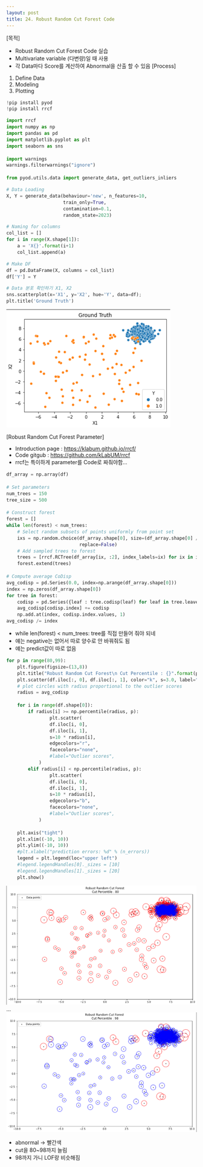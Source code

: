 ```yaml
---
layout: post
title: 24. Robust Random Cut Forest Code
---
```


[목적]
  - Robust Random Cut Forest Code 실습
  - Multivariate variable (다변량)일 때 사용
  - 각 Data마다 Score를 계산하여 Abnormal을 산출 할 수 있음
  [Process]
  1. Define Data
  2. Modeling
  3. Plotting
```python
!pip install pyod
!pip install rrcf
```

```python
import rrcf
import numpy as np
import pandas as pd
import matplotlib.pyplot as plt
import seaborn as sns

import warnings
warnings.filterwarnings("ignore")

from pyod.utils.data import generate_data, get_outliers_inliers
```

```python
# Data Loading
X, Y = generate_data(behaviour='new', n_features=10, 
                     train_only=True,
                     contamination=0.1,
                     random_state=2023)
```

```python
# Naming for columns
col_list = []
for i in range(X.shape[1]):
    a = 'X{}'.format(i+1)
    col_list.append(a)
```

```python
# Make DF
df = pd.DataFrame(X, columns = col_list)
df['Y'] = Y
```

```python
# Data 분포 확인하기 X1, X2
sns.scatterplot(x='X1', y='X2', hue='Y', data=df);
plt.title('Ground Truth')
```
![image](https://github.com/code7ssage/code7ssage.github.io/blob/master/assets/attached%20file/Pasted%20image%2020240112150415.png?raw=true)

[Robust Random Cut Forest Parameter]
  - Introduction page : https://klabum.github.io/rrcf/
  - Code gitgub : https://github.com/kLabUM/rrcf
  - rrcf는 특이하게 parameter를 Code로 짜줘야함...
```python
df_array = np.array(df)

# Set parameters
num_trees = 150
tree_size = 500

# Construct forest
forest = []
while len(forest) < num_trees:
    # Select random subsets of points uniformly from point set
    ixs = np.random.choice(df_array.shape[0], size=(df_array.shape[0] // tree_size, tree_size),
                           replace=False)
    # Add sampled trees to forest
    trees = [rrcf.RCTree(df_array[ix, :2], index_labels=ix) for ix in ixs]
    forest.extend(trees)

# Compute average CoDisp
avg_codisp = pd.Series(0.0, index=np.arange(df_array.shape[0]))
index = np.zeros(df_array.shape[0])
for tree in forest:
    codisp = pd.Series({leaf : tree.codisp(leaf) for leaf in tree.leaves})
    avg_codisp[codisp.index] += codisp 
    np.add.at(index, codisp.index.values, 1)
avg_codisp /= index
```
- while len(forest) < num_trees: tree를 직접 만들어 줘야 되네
- 얘는 negative는 없어서 따로 양수로  안 바꿔줘도 됨
- 얘는 predict값이 따로 없음

```python
for p in range(80,99):
    plt.figure(figsize=(13,8))
    plt.title("Robust Random Cut Forest\n Cut Percentile : {}".format(p))
    plt.scatter(df.iloc[:, 0], df.iloc[:, 1], color="k", s=3.0, label="Data points")
    # plot circles with radius proportional to the outlier scores
    radius = avg_codisp

    for i in range(df.shape[0]):
        if radius[i] >= np.percentile(radius, p):
                plt.scatter(
                df.iloc[i, 0],
                df.iloc[i, 1],
                s=10 * radius[i],
                edgecolors="r",
                facecolors="none",
                #label="Outlier scores",
            )
        elif radius[i] < np.percentile(radius, p):
                plt.scatter(
                df.iloc[i, 0],
                df.iloc[i, 1],
                s=10 * radius[i],
                edgecolors="b",
                facecolors="none",
                #label="Outlier scores",
            )

    plt.axis("tight")
    plt.xlim((-10, 10))
    plt.ylim((-10, 10))
    #plt.xlabel("prediction errors: %d" % (n_errors))
    legend = plt.legend(loc="upper left")
    #legend.legendHandles[0]._sizes = [10]
    #legend.legendHandles[1]._sizes = [20]
    plt.show()
```
![image](https://github.com/code7ssage/code7ssage.github.io/blob/master/assets/attached%20file/Pasted%20image%2020240112150507.png?raw=true)
...
![image](https://github.com/code7ssage/code7ssage.github.io/blob/master/assets/attached%20file/Pasted%20image%2020240112150551.png?raw=true)
- abnormal -> 빨간색
- cut을 80~98까지 늘림
- 98까지 가니 LOF랑 비슷해짐
